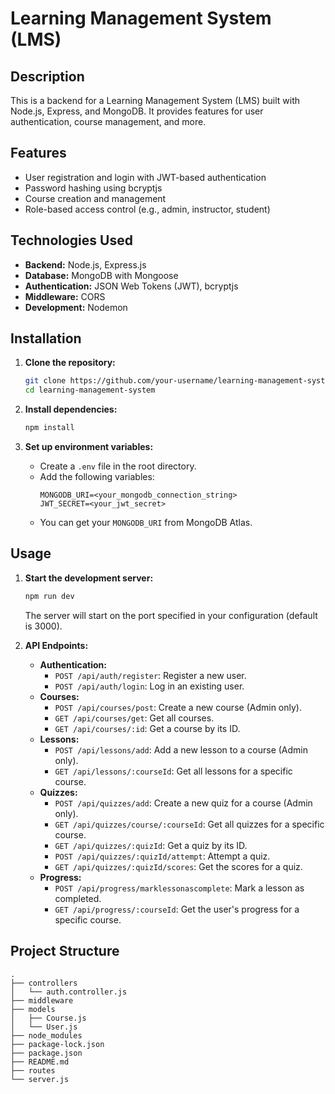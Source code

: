 # Learning Management System (LMS)

## Description

This is a backend for a Learning Management System (LMS) built with Node.js, Express, and MongoDB. It provides features for user authentication, course management, and more.

## Features

- User registration and login with JWT-based authentication
- Password hashing using bcryptjs
- Course creation and management
- Role-based access control (e.g., admin, instructor, student)

## Technologies Used

- **Backend:** Node.js, Express.js
- **Database:** MongoDB with Mongoose
- **Authentication:** JSON Web Tokens (JWT), bcryptjs
- **Middleware:** CORS
- **Development:** Nodemon

## Installation

1. **Clone the repository:**
   ```bash
   git clone https://github.com/your-username/learning-management-system.git
   cd learning-management-system
   ```

2. **Install dependencies:**
   ```bash
   npm install
   ```

3. **Set up environment variables:**
   - Create a `.env` file in the root directory.
   - Add the following variables:
     ```
     MONGODB_URI=<your_mongodb_connection_string>
     JWT_SECRET=<your_jwt_secret>
     ```
   - You can get your `MONGODB_URI` from MongoDB Atlas.

## Usage

1. **Start the development server:**
   ```bash
   npm run dev
   ```
   The server will start on the port specified in your configuration (default is 3000).

2. **API Endpoints:**
   - **Authentication:**
     - `POST /api/auth/register`: Register a new user.
     - `POST /api/auth/login`: Log in an existing user.
   - **Courses:**
     - `POST /api/courses/post`: Create a new course (Admin only).
     - `GET /api/courses/get`: Get all courses.
     - `GET /api/courses/:id`: Get a course by its ID.
   - **Lessons:**
     - `POST /api/lessons/add`: Add a new lesson to a course (Admin only).
     - `GET /api/lessons/:courseId`: Get all lessons for a specific course.
   - **Quizzes:**
     - `POST /api/quizzes/add`: Create a new quiz for a course (Admin only).
     - `GET /api/quizzes/course/:courseId`: Get all quizzes for a specific course.
     - `GET /api/quizzes/:quizId`: Get a quiz by its ID.
     - `POST /api/quizzes/:quizId/attempt`: Attempt a quiz.
     - `GET /api/quizzes/:quizId/scores`: Get the scores for a quiz.
   - **Progress:**
     - `POST /api/progress/marklessonascomplete`: Mark a lesson as completed.
     - `GET /api/progress/:courseId`: Get the user's progress for a specific course.

## Project Structure

```
.
├── controllers
│   └── auth.controller.js
├── middleware
├── models
│   ├── Course.js
│   └── User.js
├── node_modules
├── package-lock.json
├── package.json
├── README.md
├── routes
└── server.js
```
